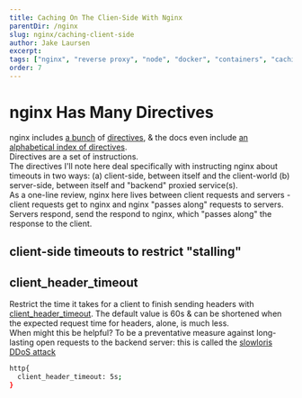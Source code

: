 ```yaml
---
title: Caching On The Clien-Side With Nginx
parentDir: /nginx
slug: nginx/caching-client-side
author: Jake Laursen
excerpt:
tags: ["nginx", "reverse proxy", "node", "docker", "containers", "caching"]
order: 7
---
```


# nginx Has Many Directives
nginx includes [a bunch](https://www.nginx.com/resources/wiki/start/topics/examples/fullexample2/#nginx-conf) of [directives](http://nginx.org/en/docs/http/ngx_http_proxy_module.html), & the docs even include [an alphabetical index of directives](http://nginx.org/en/docs/dirindex.html).   
Directives are a set of instructions.  
The directives I'll note here deal specifically with instructing nginx about timeouts in two ways: (a) client-side, between itself and the client-world (b) server-side, between itself and "backend" proxied service(s).  
As a one-line review, nginx here lives between client requests and servers - client requests get to nginx and nginx "passes along" requests to servers. Servers respond, send the respond to nginx, which "passes along" the response to the client.  

## client-side timeouts to restrict "stalling"

## client_header_timeout
Restrict the time it takes for a client to finish sending headers with [client_header_timeout](http://nginx.org/en/docs/http/ngx_http_core_module.html#client_header_timeout). The default value is 60s & can be shortened when the expected request time for headers, alone, is much less.  
When might this be helpful? To be a preventative measure against long-lasting open requests to the backend server: this is called the [slowloris DDoS attack](https://www.cloudflare.com/learning/ddos/ddos-attack-tools/slowloris/)
```bash
http{
  client_header_timeout: 5s;
}
```